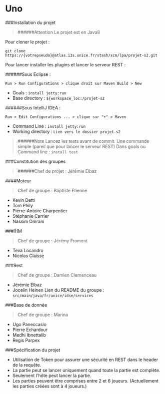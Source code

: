 # Uno

###Installation du projet
>######Attention
Le projet est en Java8

Pour cloner le projet : 
```
git clone https://{votrepseudo}@atlas.i3s.unice.fr/stash/scm/lpa/projet-s2.git
```

Pour lancer installer les plugins et lancer le serveur REST :

######Sous Eclipse : 

```
Run > Run Configurations > clique droit sur Maven Build > New
```

- Goals : `install jetty:run`
- Base directory : `${workspace_loc:/projet-s2`

######Sous IntelliJ IDEA : 
```
Run > Edit Configurations ... > clique sur "+" > Maven
```
- Command Line : `install jetty:run`
- Working directory : `Lien vers le dossier projet-s2`

>######Note
Lancez les tests avant de commit. Une commande simple (pareil que pour lancer le serveur REST)
Dans goals ou Command line : `install test`

###Constitution des groupes
>######Chef de projet : Jérémie Elbaz

####Moteur
>Chef de groupe : Baptiste Etienne

- Kevin Detti
- Tom Phily
- Pierre-Antoire Charpentier
- Stéphanie Carrier
- Nassim Omrani

###IHM
>Chef de groupe : Jérémy Froment

- Teva Locandro
- Nicolas Claisse

###Rest
>Chef de groupe : Damien Clemenceau

- Jérémie Elbaz
- Jocelin Heinen
Lien du README du groupe : `src/main/java/fr/unice/idse/services`

###Base de donnée
>Chef de groupe : Marina 

- Ugo Paneccasio
- Pierre Echardour
- Medhi Ibnettalib
- Regis Parpex

###Spécification du projet
- Utilisation de Token pour assurer une sécurité en REST dans le header de la requête.
- La partie peut se lancer uniquement quand toute la partie est complète.
- Seulement l'hôte peut lancer la partie.
- Les parties peuvent être comprises entre 2 et 6 joueurs. (Actuellement les parties créées sont à 4 joueurs.)

